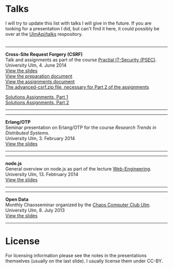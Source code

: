 # Talks

I will try to update this list with talks I will give in the future. 
If you are looking for a presentation I did, but can't find it here,
it could possibly be over at the [UlmApi/talks](https://github.com/UlmApi/talks)
respository.  
<br>

---

**Cross-Site Request Forgery (CSRF)**  
Talk and assignments as part of the course [Practial IT-Security (PSEC)](http://www.uni-ulm.de/in/vs/teach/pssec.html).  
University Ulm, 4. June 2014  
[View the slides](http://cmichi.github.io/talks/csrf/talk)  
[View the preparation document](http://cmichi.github.io/talks/csrf/preparation/report.pdf)  
[View the assignments document](http://cmichi.github.io/talks/csrf/assignment/handout.pdf)  
[The advanced-csrf.zip file, necessary for Part 2 of the assignments](http://cmichi.github.io/talks/csrf/advanced-csrf.zip)  

[Solutions Assignments, Part 1](http://cmichi.github.io/talks/csrf/advanced-csrf-solutions/presentation1/)  
[Solutions Assignments, Part 2](http://cmichi.github.io/talks/csrf/advanced-csrf-solutions/presentation2/)

---


---

**Erlang/OTP**  
Seminar presentation on Erlang/OTP for the course
*Research Trends in Distributed Systems*.  
University Ulm, 3. February 2014  
[View the slides](http://cmichi.github.io/talks/erlang-otp)

---

---

**node.js**  
General overview on node.js as part of the lecture
[Web-Engineering](http://www.uni-ulm.de/in/mi/mi-lehre/2013ws/web-engineering.html).  
University Ulm, 13. Febtruary 2014  
[View the slides](http://cmichi.github.io/talks/webeng-node)

---
  

---

**Open Data**  
Monthly Chaosseminar organized by the [Chaos Computer Club Ulm](http://ulm.ccc.de).  
University Ulm, 8. July 2013  
[View the slides](http://cmichi.github.io/talks/chaosseminar-open-data)

---


# License

For licensing information please see the notes in the presentations
themselves (usually on the last slide). I usually license them under CC-BY.

